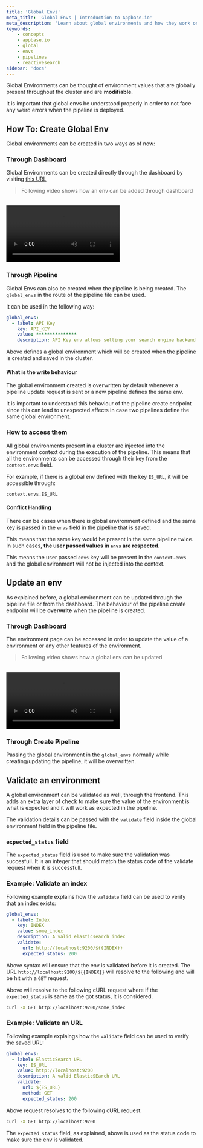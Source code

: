 ```yaml
---
title: 'Global Envs'
meta_title: 'Global Envs | Introduction to Appbase.io'
meta_description: 'Learn about global environments and how they work on ReactiveSearch Pipelines'
keywords:
    - concepts
    - appbase.io
    - global
    - envs
    - pipelines
    - reactivesearch
sidebar: 'docs'
---
```


Global Environments can be thought of environment values that are globally present throughout the cluster and are **modifiable**.

It is important that global envs be understood properly in order to not face any weird errors when the pipeline is deployed.

## How To: Create Global Env

Global environments can be created in two ways as of now:

### Through Dashboard

Global Environments can be created directly through the dashboard by visiting [this URL](https://dash.appbase.io/cluster/global-envs)

> Following video shows how an env can be added through dashboard

<br>
<video controls autoplay loop>
  <source src="https://i.imgur.com/db8QEAQ.mp4" type="video/mp4">
Your browser does not support the video tag.
</video>


### Through Pipeline

Global Envs can also be created when the pipeline is being created. The `global_envs` in the route of the pipeline file can be used.

It can be used in the following way:

```yml
global_envs:
  - label: API Key
    key: API_KEY
    value: ***************
    description: API Key env allows setting your search engine backend's API key
```

Above defines a global environment which will be created when the pipeline is created and saved in the cluster.

#### What is the write behaviour

The global environment created is overwritten by default whenever a pipeline update request is sent or a new pipeline defines the same env.

It is important to understand this behaviour of the pipeline create endpoint since this can lead to unexpected affects in case two pipelines define the same global environment.

### How to access them

All global environments present in a cluster are injected into the environment context during the execution of the pipeline. This means that all the environments can be accessed through their key from the `context.envs` field.

For example, if there is a global env defined with the key `ES_URL`, it will be accessible through:

```context.envs.ES_URL```

#### Conflict Handling

There can be cases when there is global environment defined and the same key is passed in the `envs` field in the pipeline that is saved.

This means that the same key would be present in the same pipeline twice. In such cases, **the user passed values in `envs` are respected**.

This means the user passed `envs` key will be present in the `context.envs` and the global environment will not be injected into the context.

## Update an env

As explained before, a global environment can be updated through the pipeline file or from the dashboard. The behaviour of the pipeline create endpoint will be **overwrite** when the pipeline is created.

### Through Dashboard

The environment page can be accessed in order to update the value of a environment or any other features of the environment.

> Following video shows how a global env can be updated

<br>
<video controls autoplay loop>
  <source src="https://i.imgur.com/HnPHgt3.mp4" type="video/mp4">
Your browser does not support the video tag.
</video>

### Through Create Pipeline

Passing the global environment in the `global_envs` normally while creating/updating the pipeline, it will be overwritten.

## Validate an environment

A global environment can be validated as well, through the frontend. This adds an extra layer of check to make sure the value of the environment is what is expected and it will work as expected in the pipeline.

The validation details can be passed with the `validate` field inside the global environment field in the pipeline file.

### `expected_status` field

The `expected_status` field is used to make sure the validation was succesfull. It is an integer that should match the status code of the validate request when it is successfull.

### Example: Validate an index

Following example explains how the `validate` field can be used to verify that an index exists:

```yml
global_envs:
  - label: Index
    key: INDEX
    value: some_index
    description: A valid elasticsearch index
    validate:
      url: http://localhost:9200/${{INDEX}}
      expected_status: 200
```

Above syntax will ensure that the env is validated before it is created. The URL `http://localhost:9200/${{INDEX}}` will resolve to the following and will be hit with a `GET` request.

Above will resolve to the following cURL request where if the `expected_status` is same as the got status, it is considered.

```sh
curl -X GET http://localhost:9200/some_index
```

### Example: Validate an URL

Following example explaings how the `validate` field can be used to verify the saved URL:

```yml
global_envs:
  - label: ElasticSearch URL
    key: ES_URL
    value: http://localhost:9200
    description: A valid ElasticSEarch URL
    validate:
      url: ${ES_URL}
      method: GET
      expected_status: 200
```

Above request resolves to the following cURL request:

```sh
curl -X GET http://localhost:9200
```

The `expected_status` field, as explained, above is used as the status code to make sure the env is validated.

